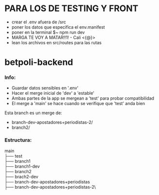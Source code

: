 # PARA LOS DE TESTING Y FRONT
- crear el .env afuera de /src
- poner los datos que especifica el env.manifest
- poner en la terminal $~ npm run dev
- MARGA TE VOY A MATAR!!1! - Cali <{@}>
- lean los archivos en src/routes para las rutas 

# betpoli-backend
### Info:
- Guardar datos sensibles en '.env'
- Hacer el merge inicial de 'dev' a 'estable'
- Ambas partes de la app se mergean a 'test' para probar compatibilidad
- El merge a 'main' se hace cuando se verifique que 'test' anda bien

Esta branch es un merge de: 
- branch-dev-apostadores+periodistas-2/
- branch2/

### Estructura:
main\
├── test\
├── branch1\
├── branch1-dev\
├── branch2\
├── brach2-dev\
├── branch-dev-apostadores+periodistas\
    ├── branch-dev-apostadores+periodistas-2\


